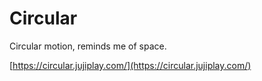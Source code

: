 # Circular

Circular motion, reminds me of space.

[https://circular.jujiplay.com/](https://circular.jujiplay.com/)
